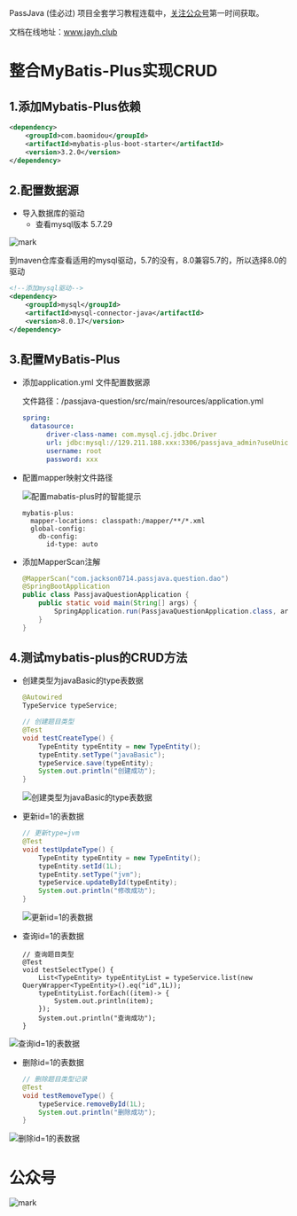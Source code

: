 PassJava (佳必过) 项目全套学习教程连载中，[关注公众号](#公众号)第一时间获取。

文档在线地址：www.jayh.club

# 整合MyBatis-Plus实现CRUD

## 1.添加Mybatis-Plus依赖

``` xml
<dependency>
    <groupId>com.baomidou</groupId>
    <artifactId>mybatis-plus-boot-starter</artifactId>
    <version>3.2.0</version>
</dependency>
```

## 2.配置数据源

- 导入数据库的驱动
  - 查看mysql版本 5.7.29

![mark](http://cdn.jayh.club/blog/20200413/6kWL77qdyEGc.png?imageslim)

到maven仓库查看适用的mysql驱动，5.7的没有，8.0兼容5.7的，所以选择8.0的驱动

```xml
<!--添加mysql驱动-->
<dependency>
    <groupId>mysql</groupId>
    <artifactId>mysql-connector-java</artifactId>
    <version>8.0.17</version>
</dependency>
```

## 3.配置MyBatis-Plus

- 添加application.yml 文件配置数据源

  文件路径：/passjava-question/src/main/resources/application.yml

  ``` yaml
  spring:
    datasource:
        driver-class-name: com.mysql.cj.jdbc.Driver
        url: jdbc:mysql://129.211.188.xxx:3306/passjava_admin?useUnicode=true&characterEncoding=UTF-8&serverTimezone=Asia/Shanghai
        username: root
        password: xxx
  ```

- 配置mapper映射文件路径

  ![配置mabatis-plus时的智能提示](http://cdn.jayh.club/blog/20200414/6mexDBOjV7mO.png?imageslim)
  
  ``` yxml
  mybatis-plus:
    mapper-locations: classpath:/mapper/**/*.xml
    global-config:
      db-config:
        id-type: auto
  ```
  
- 添加MapperScan注解

  ``` java
  @MapperScan("com.jackson0714.passjava.question.dao")
  @SpringBootApplication
  public class PassjavaQuestionApplication {
      public static void main(String[] args) {
          SpringApplication.run(PassjavaQuestionApplication.class, args);
      }
  }
  ```

## 4.测试mybatis-plus的CRUD方法

- 创建类型为javaBasic的type表数据

  ``` java
  @Autowired
  TypeService typeService;
  
  // 创建题目类型
  @Test
  void testCreateType() {
      TypeEntity typeEntity = new TypeEntity();
      typeEntity.setType("javaBasic");
      typeService.save(typeEntity);
      System.out.println("创建成功");
  }
  ```

  ![创建类型为javaBasic的type表数据](http://cdn.jayh.club/blog/20200414/aJ5jNXUKoiUW.png?imageslim)

- 更新id=1的表数据

  ``` java
  // 更新type=jvm
  @Test
  void testUpdateType() {
      TypeEntity typeEntity = new TypeEntity();
      typeEntity.setId(1L);
      typeEntity.setType("jvm");
      typeService.updateById(typeEntity);
      System.out.println("修改成功");
  }
  ```

  ![更新id=1的表数据](http://cdn.jayh.club/blog/20200414/AM3PCVuHgaQu.png?imageslim)



- 查询id=1的表数据

  ```
  // 查询题目类型
  @Test
  void testSelectType() {
      List<TypeEntity> typeEntityList = typeService.list(new QueryWrapper<TypeEntity>().eq("id",1L));
      typeEntityList.forEach((item)-> {
          System.out.println(item);
      });
      System.out.println("查询成功");
  }
  ```

![查询id=1的表数据](http://cdn.jayh.club/blog/20200414/9LfJymakpcWw.png?imageslim)

- 删除id=1的表数据

  ```java
  // 删除题目类型记录
  @Test
  void testRemoveType() {
      typeService.removeById(1L);
      System.out.println("删除成功");
  }
  ```

![删除id=1的表数据](http://cdn.jayh.club/blog/20200414/N0hTuJB1mDm1.png?imageslim)

# 公众号

![mark](http://cdn.jayh.club/blog/20200404/GU60Sv47XT7J.png?imageslim)